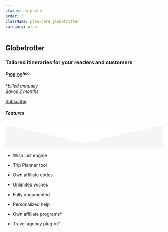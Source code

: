 ```yaml
---
status: no public
order: 3
className: plan-card globetrotter
category: plan
---
```



<!--- ![Globetrotter](../../images/globe.svg) -->

## Globetrotter

### Tailored itineraries for your readers and customers

#### <sup>€</sup>198.99<sup>/mo.</sup>

 *_billed annually_ <br/> _Saves 2 months_

[Subscribe](/plans/subscription/globetrotter/)

##### Features

![triangle](../../images/triangle-down.svg)

- Wish List engine

- Trip Planner tool

- Own affiliate codes

- Unlimited wishes

- Fully documented

- Personalized help

- Own affiliate programs³

- Travel agency plug-in⁴
